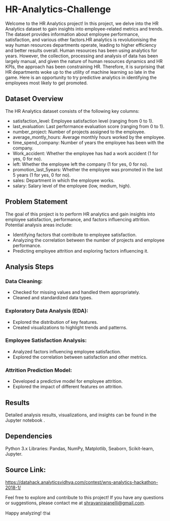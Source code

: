 # HR-Analytics-Challenge
Welcome to the HR Analytics project! In this project, we delve into the HR Analytics dataset to gain insights into employee-related metrics and trends. The dataset provides information about employee performance, satisfaction, and various other factors.HR analytics is revolutionising the way human resources departments operate, leading to higher efficiency and better results overall. Human resources has been using analytics for years. However, the collection, processing and analysis of data has been largely manual, and given the nature of human resources dynamics and HR KPIs, the approach has been constraining HR. Therefore, it is surprising that HR departments woke up to the utility of machine learning so late in the game. Here is an opportunity to try predictive analytics in identifying the employees most likely to get promoted.

## Dataset Overview
The HR Analytics dataset consists of the following key columns:

* satisfaction_level: Employee satisfaction level (ranging from 0 to 1).
* last_evaluation: Last performance evaluation score (ranging from 0 to 1).
* number_project: Number of projects assigned to the employee.
* average_montly_hours: Average monthly hours worked by the employee.
* time_spend_company: Number of years the employee has been with the company.
* Work_accident: Whether the employee has had a work accident (1 for yes, 0 for no).
* left: Whether the employee left the company (1 for yes, 0 for no).
* promotion_last_5years: Whether the employee was promoted in the last 5 years (1 for yes, 0 for no).
* sales: Department in which the employee works.
* salary: Salary level of the employee (low, medium, high).
  
## Problem Statement
The goal of this project is to perform HR analytics and gain insights into employee satisfaction, performance, and factors influencing attrition. Potential analysis areas include:

* Identifying factors that contribute to employee satisfaction.
* Analyzing the correlation between the number of projects and employee performance.
* Predicting employee attrition and exploring factors influencing it.
  
## Analysis Steps
### Data Cleaning:
* Checked for missing values and handled them appropriately.
* Cleaned and standardized data types.
### Exploratory Data Analysis (EDA):
* Explored the distribution of key features.
* Created visualizations to highlight trends and patterns.
### Employee Satisfaction Analysis:
* Analyzed factors influencing employee satisfaction.
* Explored the correlation between satisfaction and other metrics.
### Attrition Prediction Model:
* Developed a predictive model for employee attrition.
* Explored the impact of different features on attrition.
## Results
Detailed analysis results, visualizations, and insights can be found in the Jupyter notebook .

## Dependencies
Python 3.x
Libraries: Pandas, NumPy, Matplotlib, Seaborn, Scikit-learn, Jupyter.

## Source Link: 
https://datahack.analyticsvidhya.com/contest/wns-analytics-hackathon-2018-1/

Feel free to explore and contribute to this project! If you have any questions or suggestions, please contact me at shravanirajanelli@gmail.com.

Happy analyzing! 🤓📊
